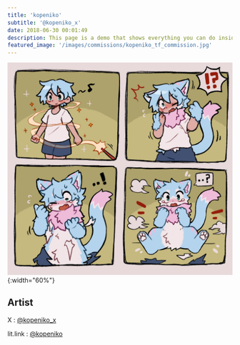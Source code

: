 ```yaml
---
title: 'kopeniko'
subtitle: '@kopeniko_x'
date: 2018-06-30 00:01:49
description: This page is a demo that shows everything you can do inside portfolio and blog posts.
featured_image: '/images/commissions/kopeniko_tf_commission.jpg'
---
```


![](/images/commissions/kopeniko_tf_commission.jpg){:width="60%"}

## Artist

X : [@kopeniko_x](https://twitter.com/kopeniko_x)

lit.link : [@kopeniko](https://lit.link/en/kopeniko)